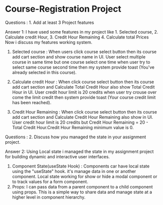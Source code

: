 # Course-Registration Project

Questions : 1. Add at least 3 Project features

Answer 1:
I have used some features in my project like 1. Selected course, 2. Calculate credit Hour, 3. Credit Hour Remaining 4. Calculate total Prices
Now i discuss my features working system.

 1. Selected course : When users click course select button then its course add cart section and show course name in UI. User select multiple course in same time but one course select one time when user try to select same course second time then my system provide toast (You've already selected in this course).

 2. Calculate credit Hour : When click course select button then its course add cart section and Calculate Total Credit Hour also show Total Credit Hour in UI. User credit hour limit is 20 credits when user try crouse over come the limit credit then system provide toast (Your course credit limit has been reached).

 3. Credit Hour Remaining : When click course select button then its course add cart section and Calculate Credit Hour Remaining also show in UI. User credit hour limit is 20 credits but Credit Hour Remaining = 20 - Total Credit Hour.Credit Hour Remaining minimum value is  0.

Questions : 2. Discuss how you managed the state in your assignment project.

 Answer 2: Using Local state i managed the state in my assignment project for building dynamic and interactive user interfaces.
 1. Component State(useState Hook) : Components car have local state using the "useState" hook. it's manage data in one or another component. Local state working for show or hide a modal component or to track values for a form component. 
 2. Props: I can pass data from a parent component to a child component using props. This is a simple way to share data and manage state at a higher level in component hierarchy.